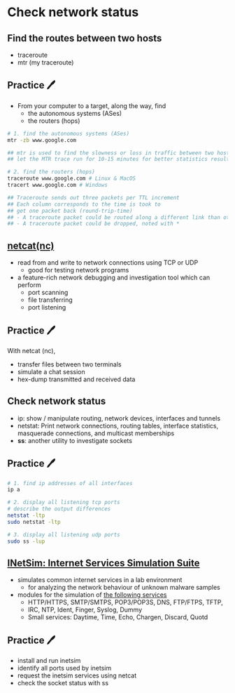 # Check network status

Find the routes between two hosts
---
- traceroute
- mtr (my traceroute)


Practice 🖊️
---
- From your computer to a target, along the way, find 
  - the autonomous systems (ASes) 
  - the routers (hops)

```bash
# 1. find the autonomous systems (ASes)
mtr -zb www.google.com

## mtr is used to find the slowness or loss in traffic between two hosts
## let the MTR trace run for 10-15 minutes for better statistics results

# 2. find the routers (hops)
traceroute www.google.com # Linux & MacOS
tracert www.google.com # Windows

## Traceroute sends out three packets per TTL increment
## Each column corresponds to the time is took to 
## get one packet back (round-trip-time)
## - A traceroute packet could be routed along a different link than other attempts
## - A traceroute packet could be dropped, noted with *
```


[netcat(nc)](https://en.wikipedia.org/wiki/Netcat)
---
- read from and write to network connections using TCP or UDP
  - good for testing network programs
- a feature-rich network debugging and investigation tool which can perform
  - port scanning
  - file transferring 
  - port listening


Practice 🖊️
---
With netcat (nc), 
- transfer files between two terminals
- simulate a chat session
- hex-dump transmitted and received data


Check network status
---
- ip: show / manipulate routing, network devices, interfaces and tunnels
- netstat: Print network connections, routing tables, interface statistics, masquerade connections, and multicast memberships
- **ss**: another utility to investigate sockets


Practice 🖊️
---
```bash
# 1. find ip addresses of all interfaces
ip a

# 2. display all listening tcp ports
# describe the output differences 
netstat -ltp
sudo netstat -ltp 

# 3. display all listening udp ports
sudo ss -lup
```


[INetSim: Internet Services Simulation Suite](https://www.inetsim.org/requirements.html)
---
- simulates common internet services in a lab environment 
  - for analyzing the network behaviour of unknown malware samples
- modules for the simulation of [the following services](https://en.wikipedia.org/wiki/List_of_TCP_and_UDP_port_numbers)
  - HTTP/HTTPS, SMTP/SMTPS, POP3/POP3S, DNS, FTP/FTPS, TFTP, 
  - IRC, NTP, Ident, Finger, Syslog, Dummy
  - Small services: Daytime, Time, Echo, Chargen, Discard, Quotd


Practice 🖊️
---
- install and run inetsim
- identify all ports used by inetsim
- request the inetsim services using netcat
- check the socket status with ss